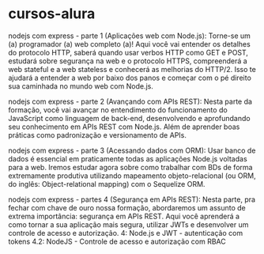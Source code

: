 # cursos-alura

nodejs com express - parte 1 (Aplicações web com Node.js): 
Torne-se um (a) programador (a) web completo (a)! Aqui você vai entender os detalhes do protocolo HTTP, saberá quando usar verbos HTTP como GET e POST, estudará sobre segurança na web e o protocolo HTTPS, compreenderá a web stateful e a web stateless e conhecerá as melhorias do HTTP/2. Isso te ajudará a entender a web por baixo dos panos e começar com o pé direito sua caminhada no mundo web com Node.js.

nodejs com express - parte 2 (Avançando com APIs REST):
Nesta parte da formação, você vai avançar no entendimento do funcionamento do JavaScript como linguagem de back-end, desenvolvendo e aprofundando seu conhecimento em APIs REST com Node.js. Além de aprender boas práticas como padronização e versionamento de APIs.

nodejs com express - parte 3 (Acessando dados com ORM): 
Usar banco de dados é essencial em praticamente todas as aplicações Node.js voltadas para a web. Iremos estudar agora sobre como trabalhar com BDs de forma extremamente produtiva utilizando mapeamento objeto-relacional (ou ORM, do inglês: Object-relational mapping) com o Sequelize ORM.

nodejs com express - partes 4 (Segurança em APIs REST):
Nesta parte, pra fechar com chave de ouro nossa formação, abordaremos um assunto de extrema importância: segurança em APIs REST. Aqui você aprenderá a como tornar a sua aplicação mais segura, utilizar JWTs e desenvolver um controle de acesso e autorização.
4: Node.js e JWT - autenticação com tokens
4.2: NodeJS - Controle de acesso e autorização com RBAC
